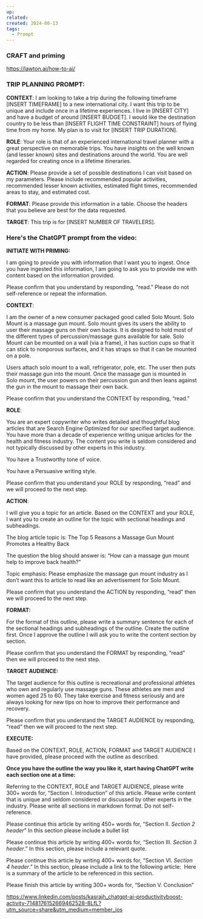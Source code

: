 ```yaml
---
up: 
related: 
created: 2024-08-13
tags:
  - Prompt
---
```




### CRAFT and priming
https://lawton.ai/how-to-ai/

### **TRIP PLANNING PROMPT:** 

**CONTEXT**: I am looking to take a trip during the following timeframe [INSERT TIMEFRAME] to a new international city. I want this trip to be unique and include once in a lifetime experiences. I live in [INSERT CITY] and have a budget of around [INSERT BUDGET]. I would like the destination country to be less than [INSERT FLIGHT TIME CONSTRAINT] hours of flying time from my home. My plan is to visit for [INSERT TRIP DURATION]. 

**ROLE**: Your role is that of an experienced international travel planner with a great perspective on memorable trips. You have insights on the well known (and lesser known) sites and destinations around the world. You are well regarded for creating once in a lifetime itineraries. 

**ACTION**: Please provide a set of possible destinations I can visit based on my parameters. Please include recommended popular activities, recommended lesser known activities, estimated flight times, recommended areas to stay, and estimated cost. 

**FORMAT**: Please provide this information in a table. Choose the headers that you believe are best for the data requested. 

**TARGET**: This trip is for [INSERT NUMBER OF TRAVELERS].


### Here's the ChatGPT prompt from the video:

**INITIATE WITH PRIMING:**

I am going to provide you with information that I want you to ingest. Once you have ingested this information, I am going to ask you to provide me with content based on the information provided.

Please confirm that you understand by responding, “read.” Please do not self-reference or repeat the information.

**CONTEXT**:

I am the owner of a new consumer packaged good called Solo Mount. Solo Mount is a massage gun mount. Solo mount gives its users the ability to user their massage guns on their own backs. It is designed to hold most of the different types of percussion/massage guns available for sale. Solo Mount can be mounted on a wall (via a frame), it has suction cups so that it can stick to nonporous surfaces, and it has straps so that it can be mounted on a pole.

Users attach solo mount to a wall, refrigerator, pole, etc. The user then puts their massage gun into the mount. Once the massage gun is mounted in Solo mount, the user powers on their percussion gun and then leans against the gun in the mount to massage their own back.

Please confirm that you understand the CONTEXT by responding, “read.”

**ROLE**:

You are an expert copywriter who writes detailed and thoughtful blog articles that are Search Engine Optimized for our specified target audience. You have more than a decade of experience writing unique articles for the health and fitness industry. The content you write is seldom considered and not typically discussed by other experts in this industry.

You have a Trustworthy tone of voice.

You have a Persuasive writing style.

Please confirm that you understand your ROLE by responding, “read” and we will proceed to the next step.

**ACTION**:

I will give you a topic for an article. Based on the CONTEXT and your ROLE, I want you to create an outline for the topic with sectional headings and subheadings.

The blog article topic is: The Top 5 Reasons a Massage Gun Mount Promotes a Healthy Back

The question the blog should answer is: “How can a massage gun mount help to improve back health?”

Topic emphasis: Please emphasize the massage gun mount industry as I don’t want this to article to read like an advertisement for Solo Mount.

Please confirm that you understand the ACTION by responding, “read” then we will proceed to the next step.

**FORMAT:** 

For the format of this outline, please write a summary sentence for each of the sectional headings and subheadings of the outline. Create the outline first. Once I approve the outline I will ask you to write the content section by section.

Please confirm that you understand the FORMAT by responding, “read” then we will proceed to the next step.

**TARGET AUDIENCE:** 

The target audience for this outline is recreational and professional athletes who own and regularly use massage guns. These athletes are men and women aged 25 to 60. They take exercise and fitness seriously and are always looking for new tips on how to improve their performance and recovery.

Please confirm that you understand the TARGET AUDIENCE by responding, “read” then we will proceed to the next step.

**EXECUTE:**

Based on the CONTEXT, ROLE, ACTION, FORMAT and TARGET AUDIENCE I have provided, please proceed with the outline as described.

**Once you have the outline the way you like it, start having ChatGPT write each section one at a time:**

Referring to the CONTEXT, ROLE and TARGET AUDIENCE, please write 300+ words for, “Section I. Introduction” of this article. Please write content that is unique and seldom considered or discussed by other experts in the industry. Please write all sections in markdown format. Do not self-reference.

Please continue this article by writing 450+ words for, “Section II. _Section 2 header_” In this section please include a bullet list

Please continue this article by writing 400+ words for, “Section III. _Section 3 header_.” In this section, please include a relevant quote.

Please continue this article by writing 400+ words for, “Section VI. _Section 4 header_.” In this section, please include a link to the following article:  Here is a summary of the article to be referenced in this section.

Please finish this article by writing 300+ words for, “Section V. Conclusion”

https://www.linkedin.com/posts/kasrajh_chatgpt-ai-productivityboost-activity-7148176152669462528-8LfL?utm_source=share&utm_medium=member_ios

